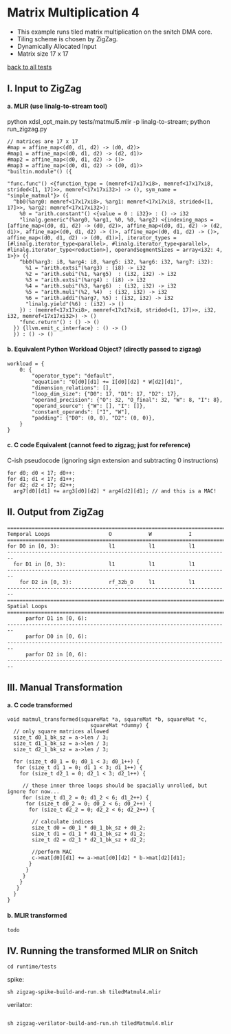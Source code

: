 # Matrix Multiplication 4

- This example runs tiled matrix multiplication on the snitch DMA core.
- Tiling scheme is chosen by ZigZag.
- Dynamically Allocated Input
- Matrix size 17 x 17

[back to all tests](../../../zigzag-fork/README.md#Examples)

## I. Input to ZigZag

#### a. MLIR (use linalg-to-stream tool)

python xdsl_opt_main.py tests/matmul5.mlir -p linalg-to-stream; python run_zigzag.py

```
// matrices are 17 x 17
#map = affine_map<(d0, d1, d2) -> (d0, d2)>
#map1 = affine_map<(d0, d1, d2) -> (d2, d1)>
#map2 = affine_map<(d0, d1, d2) -> ()>
#map3 = affine_map<(d0, d1, d2) -> (d0, d1)>
"builtin.module"() ({
 
"func.func"() <{function_type = (memref<17x17xi8>, memref<17x17xi8, strided<[1, 17]>>, memref<17x17xi32>) -> (), sym_name = "simple_matmul"}> ({
  ^bb0(%arg0: memref<17x17xi8>, %arg1: memref<17x17xi8, strided<[1, 17]>>, %arg2: memref<17x17xi32>):
    %0 = "arith.constant"() <{value = 0 : i32}> : () -> i32
    "linalg.generic"(%arg0, %arg1, %0, %0, %arg2) <{indexing_maps = [affine_map<(d0, d1, d2) -> (d0, d2)>, affine_map<(d0, d1, d2) -> (d2, d1)>, affine_map<(d0, d1, d2) -> ()>, affine_map<(d0, d1, d2) -> ()>, affine_map<(d0, d1, d2) -> (d0, d1)>], iterator_types = [#linalg.iterator_type<parallel>, #linalg.iterator_type<parallel>, #linalg.iterator_type<reduction>], operandSegmentSizes = array<i32: 4, 1>}> ({
    ^bb0(%arg3: i8, %arg4: i8, %arg5: i32, %arg6: i32, %arg7: i32):
      %1 = "arith.extsi"(%arg3) : (i8) -> i32
      %2 = "arith.subi"(%1, %arg5)  : (i32, i32) -> i32
      %3 = "arith.extsi"(%arg4) : (i8) -> i32
      %4 = "arith.subi"(%3, %arg6)  : (i32, i32) -> i32
      %5 = "arith.muli"(%2, %4)  : (i32, i32) -> i32
      %6 = "arith.addi"(%arg7, %5) : (i32, i32) -> i32
      "linalg.yield"(%6) : (i32) -> ()
    }) : (memref<17x17xi8>, memref<17x17xi8, strided<[1, 17]>>, i32, i32, memref<17x17xi32>) -> ()
    "func.return"() : () -> ()
  }) {llvm.emit_c_interface} : () -> ()
  }) : () -> ()
```

#### b. Equivalent Python Workload Object? (directly passed to zigzag)

```
workload = {
    0: {
        "operator_type": "default",
        "equation": "O[d0][d1] += I[d0][d2] * W[d2][d1]",
        "dimension_relations": [],
        "loop_dim_size": {"D0": 17, "D1": 17, "D2": 17},
        "operand_precision": {"O": 32, "O_final": 32, "W": 8, "I": 8},
        "operand_source": {"W": [], "I": []},
        "constant_operands": ["I", "W"],
        "padding": {"D0": (0, 0), "D2": (0, 0)},
    }
}
```

#### c. C code Equivalent (cannot feed to zigzag; just for reference)

C-ish pseudocode (ignoring sign extension and subtracting 0 instructions)

```
for d0; d0 < 17; d0++:
for d1; d1 < 17; d1++;
for d2; d2 < 17; d2++;
  arg7[d0][d1] += arg3[d0][d2] * arg4[d2][d1]; // and this is a MAC!
```

## II. Output from ZigZag

```
========================================================================
Temporal Loops                   O            W            I            
========================================================================
for D0 in [0, 3):                l1           l1           l1           
------------------------------------------------------------------------
  for D1 in [0, 3):              l1           l1           l1           
------------------------------------------------------------------------
    for D2 in [0, 3):            rf_32b_O     l1           l1           
------------------------------------------------------------------------
========================================================================
Spatial Loops                                                           
========================================================================
      parfor D1 in [0, 6):                                              
------------------------------------------------------------------------
      parfor D0 in [0, 6):                                              
------------------------------------------------------------------------
      parfor D2 in [0, 6):                                              
------------------------------------------------------------------------
```

## III. Manual Transformation

#### a. C code transformed

```
void matmul_transformed(squareMat *a, squareMat *b, squareMat *c,
                           squareMat *dummy) {
  // only square matrices allowed
  size_t d0_1_bk_sz = a->len / 3;   
  size_t d1_1_bk_sz = a->len / 3;
  size_t d2_1_bk_sz = a->len / 3;
  
  for (size_t d0_1 = 0; d0_1 < 3; d0_1++) {
   for (size_t d1_1 = 0; d1_1 < 3; d1_1++) {
    for (size_t d2_1 = 0; d2_1 < 3; d2_1++) {
    
     // these inner three loops should be spacially unrolled, but ignore for now...
     for (size_t d1_2 = 0; d1_2 < 6; d1_2++) {
      for (size_t d0_2 = 0; d0_2 < 6; d0_2++) {
       for (size_t d2_2 = 0; d2_2 < 6; d2_2++) {
       
        // calculate indices
        size_t d0 = d0_1 * d0_1_bk_sz + d0_2;
        size_t d1 = d1_1 * d1_1_bk_sz + d1_2;
        size_t d2 = d2_1 * d2_1_bk_sz + d2_2;
        
        //perform MAC
        c->mat[d0][d1] += a->mat[d0][d2] * b->mat[d2][d1];
       }
      }
     }
    }
   }
  }                           
}
```

#### b. MLIR transformed

```
todo
```

## IV. Running the transformed MLIR on Snitch

```
cd runtime/tests
```

spike: 

```
sh zigzag-spike-build-and-run.sh tiledMatmul4.mlir
```

verilator:

```
 
sh zigzag-verilator-build-and-run.sh tiledMatmul4.mlir
```

